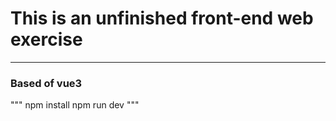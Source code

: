 # This is an unfinished front-end web exercise
---
### Based of vue3
"""
npm install
npm run dev
"""